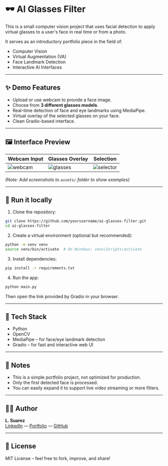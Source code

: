 # 🕶️ AI Glasses Filter

This is a small computer vision project that uses facial detection to apply virtual glasses to a user's face in real time or from a photo.

It serves as an introductory portfolio piece in the field of:
- Computer Vision
- Virtual Augmentation (VA)
- Face Landmark Detection
- Interactive AI Interfaces

---

## ✨ Demo Features

- Upload or use webcam to provide a face image.
- Choose from **3 different glasses models**.
- Real-time detection of face and eye landmarks using MediaPipe.
- Virtual overlay of the selected glasses on your face.
- Clean Gradio-based interface.

---

## 🖼️ Interface Preview

| Webcam Input | Glasses Overlay | Selection |
|--------------|------------------|-----------|
| ![webcam](assets/demo_webcam.png) | ![glasses](assets/demo_glasses.png) | ![selector](assets/demo_selector.png) |

*(Note: Add screenshots to `assets/` folder to show examples)*

---

## 🚀 Run it locally

1. Clone the repository:

```bash
git clone https://github.com/yourusername/ai-glasses-filter.git
cd ai-glasses-filter
```

2. Create a virtual environment (optional but recommended):

```bash
python -m venv venv
source venv/bin/activate  # On Windows: venv\Scripts\activate
```

3. Install dependencies:

```bash
pip install -r requirements.txt
```

4. Run the app:

```bash
python main.py
```

Then open the link provided by Gradio in your browser.


---

## 🧠 Tech Stack

- Python
- OpenCV
- MediaPipe – for face/eye landmark detection
- Gradio – for fast and interactive web UI

---

## 📌 Notes

- This is a simple portfolio project, not optimized for production.
- Only the first detected face is processed.
- You can easily expand it to support live video streaming or more filters.

---

## 🧑‍💻 Author

**L. Suarez**  
[LinkedIn](https://www.linkedin.com/in/d-s-3973261b3) — [Portfolio](https://dsuarez.myportfolio.com/work) — [GitHub](https://github.com/L0L4-chan)

---

## 📜 License

MIT License – feel free to fork, improve, and share!
